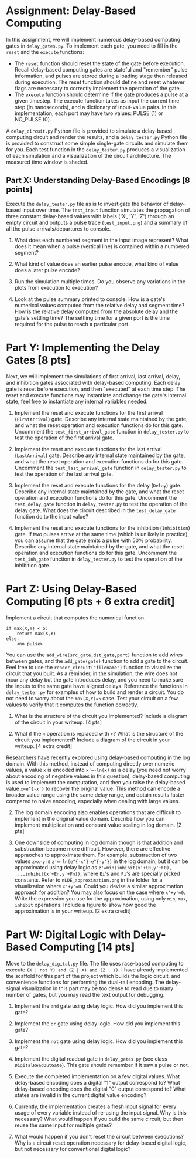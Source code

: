 # Assignment: Delay-Based Computing

In this assignment, we will implement numerous delay-based computing gates in `delay_gates.py`. To implement each gate, you need to fill in the `reset` and the `execute` functions:

 - The `reset` function should reset the state of the gate before execution. Recall delay-based computing gates are stateful and "remember" pulse information, and pulses are stored during a loading stage then released during execution. The reset function should define and reset whatever flags are necessary to correctly implement the operation of the gate.
 - The `execute` function should determine if the gate produces a pulse at a given timestep. The execute function takes as input the current time step (in nanoseconds), and a dictionary of input-value pairs. In this implementation, each port may have two values: PULSE (1) or NO_PULSE (0).

A `delay_circuit.py` Python file is provided to simulate a delay-based computing circuit and render the results, and a `delay_tester.py` Python file is provided to construct some simple single-gate circuits and simulate them for you. Each test function in the `delay_tester.py` produces a visualization of each simulation and a visualization of the circuit architecture. The measured time window is shaded.

## Part X: Understanding Delay-Based Encodings [8 points]

Execute the `delay_tester.py` file as is to investigate the behavior of delay-based input over time. The `test_input` function simulates the propagation of three constant delay-based values with labels ('X', 'Y', 'Z') through an empty circuit and outputs a pulse trace (`test_input.png`) and a summary of all the pulse arrivals/departures to console.

1. What does each numbered segment in the input image represent? What does it mean when a pulse (vertical line) is contained within a numbered segment?

2. What kind of value does an earlier pulse encode, what kind of value does a later pulse encode?

3. Run the simulation multiple times. Do you observe any variations in the plots from execution to execution?

4. Look at the pulse summary printed to console. How is a gate's numerical values computed from the relative delay and segment time? How is the relative delay computed from the absolute delay and the gate's settling time? The settling time for a given port is the time required for the pulse to reach a particular port.

# Part Y: Implementing the Delay Gates [8 pts]

Next, we will implement the simulations of first arrival, last arrival, delay, and inhibition gates associated with delay-based computing. Each delay gate is reset before execution, and then "executed" at each time step. The reset and execute functions may instantiate and change the gate's internal state, feel free to instantiate any internal variables needed.

1. Implement the reset and execute functions for the first arrival (`FirstArrival`) gate. Describe any internal state maintained by the gate, and what the reset operation and execution functions do for this gate. Uncomment the `test_first_arrival_gate` function in `delay_tester.py` to test the operation of the first arrival gate.


2. Implement the reset and execute functions for the last arrival (`LastArrival`) gate. Describe any internal state maintained by the gate, and what the reset operation and execution functions do for this gate. Uncomment the `test_last_arrival_gate` function in `delay_tester.py` to test the operation of the last arrival gate.


3. Implement the reset and execute functions for the delay (`Delay`) gate. Describe any internal state maintained by the gate, and what the reset operation and execution functions do for this gate. Uncomment the `test_delay_gate` function in `delay_tester.py` to test the operation of the delay gate. What does the circuit described in the `test_delay_gate` function do to the input value? 


4. Implement the reset and execute functions for the inhibition (`Inhibition`) gate. If two pulses arrive at the same time (which is unlikely in practice), you can assume that the gate emits a pulse with 50% probability. Describe any internal state maintained by the gate, and what the reset operation and execution functions do for this gate. Uncomment the `test_inh_gate` function in `delay_tester.py` to test the operation of the inhibition gate.

# Part Z: Using Delay-Based Computing [6 pts + 6 extra credit]

Implement a circuit that computes the numerical function.

    if max(X,Y) < 5:
        return max(X,Y)
    else:
        <no pulse>

You can use the `add_wire(src_gate,dst_gate,port)` function to add wires between gates, and the `add_gate(gate)` function to add a gate to the circuit. Feel free to use the `render_circuit("filename")` function to visualize the circuit that you built. As a reminder, in the simulation, the wire does not incur any delay but the gate introduces delay, and you need to make sure the inputs to the same gate have aligned delays. Reference the functions in `delay_tester.py` for examples of how to build and render a circuit. You do not need to worry about the `max(X,Y)=5` case. Test your circuit on a few values to verify that it computes the function correctly.

1. What is the structure of the circuit you implemented? Include a diagram of the circuit in your writeup. [4 pts]

2. What if the `<` operation is replaced with `>`? What is the structure of the circuit you implemented? Include a diagram of the circuit in your writeup. [4 extra credit]

Researchers have recently explored using delay-based computing in the log domain. With this method, instead of computing directly over numeric values, a value `x` is encoded into `x'=-ln(x)` as a delay (you need not worry about encoding of negative values in this question), delay-based computing is used to implement the computation, and then you raise the delay-based value `x=e^{-x'}` to recover the original value. This method can encode a broader value range using the same delay range, and obtain results faster compared to naive encoding, especially when dealing with large values.

2. The log domain encoding also enables operations that are difficult to implement in the original value domain. Describe how you can implement multiplication and constant value scaling in log domain. [2 pts]

3. One downside of computing in log domain though is that addition and substraction become more difficult. However, there are effective appraoches to approximate them. For example, substraction of two values `z=x-y` is `z'=-ln(e^{-x'}-e^{-y'})` in the log domain, but it can be approximated using delay logic as `z'=min(inhibit(x'+E0,y'+F0), ...,inhibit(x'+En,y'+Fn))`, where `Ei`'s and `Fi`'s are specially picked constants. Refer to `nLDE_approximation.png` in the folder for a visualization where `x'+y'=0`. Could you devise a similar approximation approach for addition? You may also focus on the case where `x'+y'=0`. Write the expression you use for the approximation, using only `min`, `max`, `inhibit` operations. Include a figure to show how good the approximation is in your writeup. [2 extra credit]

# Part W: Digital Logic with Delay-Based Computing [14 pts]

Move to the `delay_digital.py` file. The file uses race-based computing to execute `(X | not Y) and (Z | X) and (Z | Y)`. I have already implemented the scaffold for this part of the project which builds the logic circuit, and convenience functions for performing the dual-rail encoding. The delay-signal visualization in this part may be too dense to read due to many number of gates, but you may read the text output for debugging.

1. Implement the `and` gate using delay logic. How did you implement this gate?

2. Implement the `or` gate using delay logic. How did you implement this gate?

3. Implement the `not` gate using delay logic. How did you implement this gate?

4. Implement the digital readout gate in `delay_gates.py` (see class `DigitalReadOutGate`). This gate should remember if it saw a pulse or not.

5. Execute the completed implementation on a few digital values. What delay-based encoding does a digital "1" output correspond to? What delay-based encoding does the digital "0" output correspond to? What states are invalid in the current digital value encoding?
 
6. Currently, the implementation creates a fresh input signal for every usage of every variable instead of re-using the input signal. Why is this necessary? What would happen if you build the same circuit, but then reuse the same input for multiple gates?

7. What would happen if you don't reset the circuit between executions? Why is a circuit reset operation necessary for delay-based digital logic, but not necessary for conventional digital logic?
